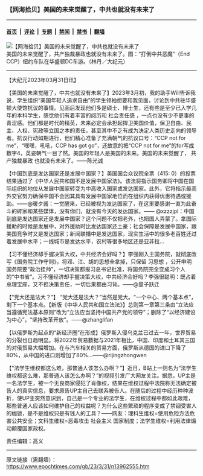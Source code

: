 ### 【网海拾贝】美国的未来觉醒了，中共也就没有未来了

---

#### [首页](../../../..?n13962555) &nbsp;|&nbsp; [评论](../../../../../epoch-comment?n13962555) &nbsp;|&nbsp; [专题](../../../../../epoch-special?n13962555) &nbsp;|&nbsp; [禁闻](../../../../../epoch-news?n13962555) &nbsp;|&nbsp; [禁书](../../../../../books?n13962555) &nbsp;|&nbsp; [翻墙](https://github.com/gfw-breaker/nogfw/blob/master/README.md?n13962555)


<div><img alt="【网海拾贝】美国的未来觉醒了，中共也就没有未来了" class="attachment-djy_600_400 size-djy_600_400 wp-post-image" src="https://i.epochtimes.com/assets/uploads/2023/03/id13962564-157407-.jpeg"/>
<div class="caption">
 美国的未来觉醒了，共产独裁暴政也就没有未来了。图：“打倒中共恶魔”（End CCP）纽约车队在华盛顿DC车游。（林丹／大纪元）
</div></div><hr/><div class="post_content" id="artbody" itemprop="articleBody">
 <!-- article content begin -->
 <p>
  【大纪元2023年03月31日讯】
 </p>
 <p>
  【美国的未来觉醒了，中共也就没有未来了】2023年3月初，我的助手Will告诉我说，学生组织“美国年轻人追求自由”的学生领袖想要和我见面，讨论到中共驻华盛顿大使馆抗议的事情。见面后发现他们多是硕士、博士生，还有些是至少已入学几年的本科学生，感觉他们有着丰富的阅历和
  <ok href="https://www.epochtimes.com/gb/tag/%E7%A4%BE%E4%BC%9A%E8%B4%A3%E4%BB%BB%E6%84%9F.html">
   社会责任感
  </ok>
  ，一点也没有少不更事的青涩感。他们都是时代的精英，未来必定会承担起捍卫美国价值，保卫自由、民主、人权、宪政等立国之本的责任，甚至其中不乏有成为决定人类历史走向的领导者。抗议行动如期进行，他们精心准备了充满朝气的抗议口号：“CCP not for me”，“嘿嘿，吼吼，CCP has got go”，还故意的把“CCP not for me”的for写成数字4，英姿朝气一目了然。美国的年轻人是美国的未来。美国的未来觉醒了，
  <ok href="https://www.epochtimes.com/gb/tag/%E5%85%B1%E4%BA%A7%E7%8B%AC%E8%A3%81%E6%9A%B4%E6%94%BF.html">
   共产独裁暴政
  </ok>
  也就没有未来了。——陈光诚
 </p>
 <p>
  【中国到底是发达国家还是发展中国家？】美国国会众议院全票（415: 0）的投票结果通过了《中华人民共和国不是发展中国家法》。该法将指示国务卿将中国在国际组织的地位从发展中国家转变为中高收入国家或发达国家。此外，它将指示最高外交官努力确保中国不会因其具有发展中国家地位而在组织内获得优惠待遇或援助。——@暖夕酱：一觉醒来，已经被视为发达国家了，在这里要感谢一直为此奋斗的砖家和某些媒体，没有你们，就没有今天的发达国家。—— @xzzzjpl：中国到底是发达国家还是发展中国家？这个问题不仅把老外，也把国人弄蒙了。拿国际援助的时候是发展中，对外援助时比发达国家还土豪；社会保障是发展中国家，跟美国竞争时又是发达国家；新闻联播中是发达国家，现实生活中的很多老百姓还过着发展中水平；一线城市是发达水平，农村等很多地区还是亚非拉…
 </p>
 <p>
  【习不懂经济却手握决策大权，中共经济会好吗？】李强刚入主国务院，就彻底改写《国务院工作守则》，将邓、江、胡的思想全拿掉，只保留
  <ok href="https://www.epochtimes.com/gb/tag/%E4%B9%A0%E6%80%9D%E6%83%B3.html">
   习思想
  </ok>
  ，公开申明国务院要“政治挂帅”，一切决策都报习总书记批准，将国务院完全变成习个人的“中书省”。习不懂经济却手握决策大权，中共经济会好吗？李强很聪明：既占着总理宝座，又不担决策责任，一切后果都由习背。——@量子跃迁
 </p>
 <p>
  【“党大还是法大？”】 “党大还是法大？”当然是党大。“一个中心、两个基本点”，剩下一个基本点。【新版《中华人民共和国立法法》】总则第一章第三条由“立法应当遵循宪法基本原则”改为“立法应当坚持中国共产党的领导”；删除了“以经济建设为中心”，“坚持改革开放”。——@zhanglifan
 </p>
 <p>
  【以俄罗斯为起点的“新经济圈”在形成】俄罗斯入侵乌克兰已过去一年，世界贸易的分裂也日趋明显。将2022年贸易数据与2021年相比，中国、印度和土耳其三国的对俄贸易大幅增加。在与汽车相关的贸易方面，俄罗斯从德国的进口下降了80%，从中国的进口则增加了80%…——@rijingzhongwen
 </p>
 <p>
  【“法学生维权都这么难，那普通人该怎么办啊？”】近日，B站上一则名为“法学生维权都这么难，那普通人该怎么办啊？”的视频引发广大网友关注。据悉，UP主是一名法学生，被一个无良商家侵犯了肖像权，结果在维权过程中法院称无法确定被告人的真实信息，要求原告UP主自己去联系被告人。在随后的过程中经历种种波折，使UP主突然意识到，自己是一个专业的法学生，在维权过程中都如此艰难，那些普通人应该如何维护自己的权益呢？为什么这些繁琐的程序变成了禁锢受害人的枷锁，是不是维权只是有钱人的工具？——网友：理科生维权=使用危险方法危害公共安全；文科生维权=恶毒攻击
  <ok href="https://www.epochtimes.com/gb/tag/%E7%A4%BE%E4%BC%9A%E4%B8%BB%E4%B9%89.html">
   社会主义
  </ok>
  国家制度；法学生维权=利用法律煽动颠覆国家政权。
 </p>
 <p>
  责任编辑：高义
 </p>
 <!-- article content end -->
 <div id="below_article_ad">
 </div>
</div>


---

原文链接（需翻墙）：https://www.epochtimes.com/gb/23/3/31/n13962555.htm